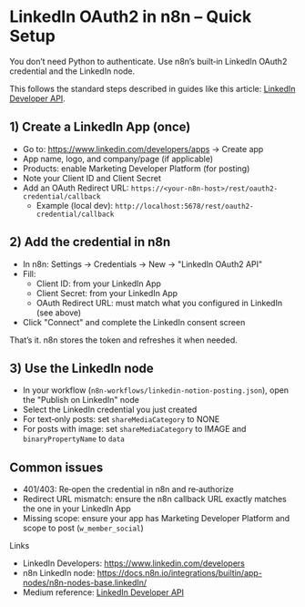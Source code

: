 # LinkedIn OAuth2 in n8n – Quick Setup

You don’t need Python to authenticate. Use n8n’s built‑in LinkedIn OAuth2 credential and the LinkedIn node.

This follows the standard steps described in guides like this article: [LinkedIn Developer API](https://medium.com/@j622amilah/linkedin-developer-api-799f84e159ea).

## 1) Create a LinkedIn App (once)
- Go to: https://www.linkedin.com/developers/apps → Create app
- App name, logo, and company/page (if applicable)
- Products: enable Marketing Developer Platform (for posting)
- Note your Client ID and Client Secret
- Add an OAuth Redirect URL: `https://<your-n8n-host>/rest/oauth2-credential/callback`
  - Example (local dev): `http://localhost:5678/rest/oauth2-credential/callback`

## 2) Add the credential in n8n
- In n8n: Settings → Credentials → New → "LinkedIn OAuth2 API"
- Fill:
  - Client ID: from your LinkedIn App
  - Client Secret: from your LinkedIn App
  - OAuth Redirect URL: must match what you configured in LinkedIn (see above)
- Click "Connect" and complete the LinkedIn consent screen

That’s it. n8n stores the token and refreshes it when needed.

## 3) Use the LinkedIn node
- In your workflow (`n8n-workflows/linkedin-notion-posting.json`), open the "Publish on LinkedIn" node
- Select the LinkedIn credential you just created
- For text‑only posts: set `shareMediaCategory` to NONE
- For posts with image: set `shareMediaCategory` to IMAGE and `binaryPropertyName` to `data`

## Common issues
- 401/403: Re‑open the credential in n8n and re‑authorize
- Redirect URL mismatch: ensure the n8n callback URL exactly matches the one in your LinkedIn App
- Missing scope: ensure your app has Marketing Developer Platform and scope to post (`w_member_social`)

Links
- LinkedIn Developers: https://www.linkedin.com/developers
- n8n LinkedIn node: https://docs.n8n.io/integrations/builtin/app-nodes/n8n-nodes-base.linkedIn/
- Medium reference: [LinkedIn Developer API](https://medium.com/@j622amilah/linkedin-developer-api-799f84e159ea)

